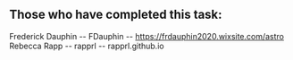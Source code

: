 ## Those who have completed this task:

Frederick Dauphin -- FDauphin -- https://frdauphin2020.wixsite.com/astro
Rebecca Rapp -- rapprl -- rapprl.github.io
